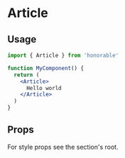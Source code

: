 # Article

## Usage

```jsx
import { Article } from 'honorable'

function MyComponent() {
  return (
    <Article>
      Hello world
    </Article>
  )
}
```

## Props

For style props see the section's root.
